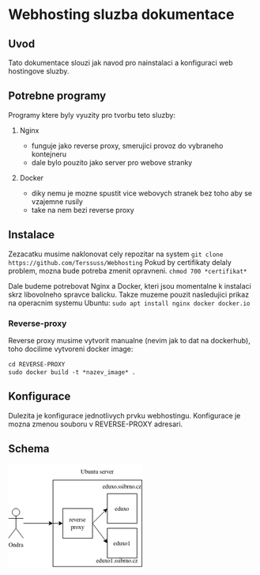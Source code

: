 # Webhosting sluzba dokumentace

## Uvod 

Tato dokumentace slouzi jak navod pro nainstalaci a konfiguraci web hostingove sluzby.

## Potrebne programy 

Programy ktere byly vyuzity pro tvorbu teto sluzby:

1. Nginx
    - funguje jako reverse proxy, smerujici provoz do vybraneho kontejneru
    - dale bylo pouzito jako server pro webove stranky


2. Docker
    - diky nemu je mozne spustit vice webovych stranek bez toho aby se vzajemne rusily
    - take na nem bezi reverse proxy

## Instalace

Zezacatku musime naklonovat cely repozitar na system
`git clone https://github.com/Terssuss/Webhosting`
Pokud by certifikaty delaly problem, mozna bude potreba zmenit opravneni.
`chmod 700 *certifikat*`

Dale budeme potrebovat Nginx a Docker, kteri jsou momentalne k instalaci skrz libovolneho spravce balicku.
Takze muzeme pouzit nasledujici prikaz na operacnim systemu Ubuntu:
`sudo apt install nginx docker docker.io`


### Reverse-proxy
    
Reverse proxy musime vytvorit manualne (nevim jak to dat na dockerhub), toho docilime vytvoreni docker image:
```
cd REVERSE-PROXY
sudo docker build -t *nazev_image* .
```
## Konfigurace

Dulezita je konfigurace jednotlivych prvku webhostingu.
Konfigurace je mozna zmenou souboru v REVERSE-PROXY adresari.

## Schema 

![schema](scheme.jpg)
